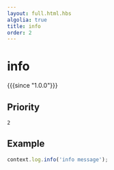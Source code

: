 ```yaml
---
layout: full.html.hbs
algolia: true
title: info
order: 2
---
```


# info

{{{since "1.0.0"}}}

## Priority

`2`

## Example

```js
context.log.info('info message');
```
